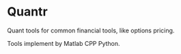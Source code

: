 Quantr
======

Quant tools for common financial tools, like options pricing.

Tools implement by Matlab CPP Python.


